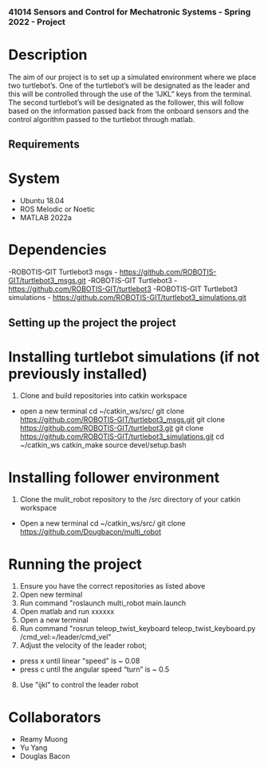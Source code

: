 ### 41014 Sensors and Control for Mechatronic Systems - Spring 2022 - Project

# Description
The aim of our project is to set up a simulated environment where we place two turtlebot’s. One of the turtlebot’s will be designated as the leader and this will be controlled through the use of the ‘IJKL” keys from the terminal. The second turtlebot’s will be designated as the follower, this will follow based on the information passed back from the onboard sensors and the control algorithm passed to the turtlebot through matlab.

## Requirements
# System 
- Ubuntu 18.04
- ROS Melodic or Noetic 
- MATLAB 2022a
# Dependencies
-ROBOTIS-GIT Turtlebot3 msgs - https://github.com/ROBOTIS-GIT/turtlebot3_msgs.git
-ROBOTIS-GIT Turtlebot3 - https://github.com/ROBOTIS-GIT/turtlebot3
-ROBOTIS-GIT Turtlebot3 simulations - https://github.com/ROBOTIS-GIT/turtlebot3_simulations.git 

## Setting up the project  the project 
# Installing turtlebot simulations (if not previously installed)
1. Clone and build repositories into catkin workspace 
- open a new terminal 
cd ~/catkin_ws/src/
git clone https://github.com/ROBOTIS-GIT/turtlebot3_msgs.git
git clone https://github.com/ROBOTIS-GIT/turtlebot3.git
git clone https://github.com/ROBOTIS-GIT/turtlebot3_simulations.git
cd ~/catkin_ws 
catkin_make 
source devel/setup.bash

# Installing follower environment
1. Clone the mulit_robot repository to the /src directory of your catkin workspace
- Open a new terminal 
cd ~/catkin_ws/src/
git clone https://github.com/Dougbacon/multi_robot

# Running the project 
1. Ensure you have the correct repositories as listed above 
2. Open new terminal
3. Run command "roslaunch multi_robot main.launch
4. Open matlab and run xxxxxx 
5. Open a new terminal 
6. Run command "rosrun teleop_twist_keyboard teleop_twist_keyboard.py /cmd_vel:=/leader/cmd_vel"
7. Adjust the velocity of the leader robot;
- press x until linear "speed" is ~ 0.08
- press c until the angular speed “turn” is ~ 0.5
8. Use "ijkl" to control the leader robot 

# Collaborators
- Reamy Muong
- Yu Yang
- Douglas Bacon


